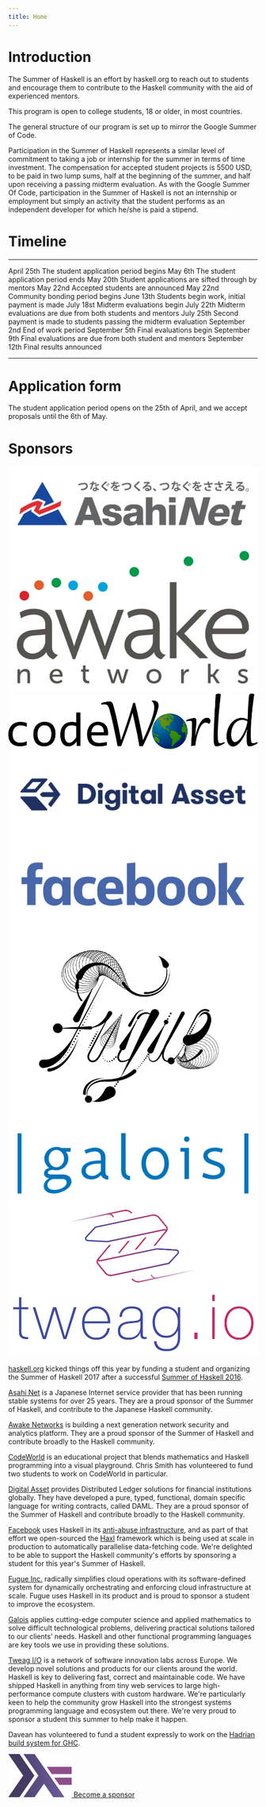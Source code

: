 ```yaml
---
title: Home
---
```


# Introduction

The Summer of Haskell is an effort by haskell.org to reach out to students and
encourage them to contribute to the Haskell community with the aid of
experienced mentors.

This program is open to college students, 18 or older, in most countries.

The general structure of our program is set up to mirror the Google Summer of
Code.

Participation in the Summer of Haskell represents a similar level of commitment
to taking a job or internship for the summer in terms of time investment. The
compensation for accepted student projects is 5500 USD, to be paid in two lump
sums, half at the beginning of the summer, and half upon receiving a passing
midterm evaluation. As with the Google Summer Of Code, participation in the
Summer of Haskell is not an internship or employment but simply an activity that
the student performs as an independent developer for which he/she is paid a
stipend.

# Timeline

<div class="timeline">

--------------  -----------------------------------------------------------------
April 25th      The student application period begins
May 6th         The student application period ends
May 20th        Student applications are sifted through by mentors
May 22nd        Accepted students are announced
May 22nd        Community bonding period begins
June 13th       Students begin work, initial payment is made
July 18st       Midterm evaluations begin
July 22th       Midterm evaluations are due from both students and mentors
July 25th       Second payment is made to students passing the midterm evaluation
September 2nd   End of work period
September 5th   Final evaluations begin
September 9th   Final evaluations are due from both student and mentors
September 12th  Final results announced
--------------  -----------------------------------------------------------------

</div>

# Application form

The student application period opens on the 25th of April, and we accept
proposals until the 6th of May.

# Sponsors

<div class="sponsors">
<a href="https://asahi-net.jp/en/">
<img src="/images/asahi-net-logo.png" alt="Asahi Net" class="sponsor">
</a>
<a href="http://www.awakenetworks.com/">
<img src="/images/awake-logo.png" alt="Awake Networks" class="sponsor">
</a>
<a href="http://code.world">
<img src="/images/codeworld-logo.png" alt="CodeWorld" class="sponsor">
</a>
<a href="http://digitalasset.com">
<img src="/images/digital-asset-logo.png" alt="Digital Asset" class="sponsor">
</a>
</div>
<div class="sponsors">
<a href="http://facebook.com">
<img src="/images/facebook-logo.png" alt="Facebook" class="sponsor">
</a>
<a href="http://fugue.co">
<img src="/images/fugue-logo.png" alt="Fugue" class="sponsor">
</a>
<a href="http://galois.com">
<img src="/images/galois-logo.png" alt="Galois" class="sponsor">
</a>
<a href="http://tweag.io">
<img src="/images/tweag-io-logo.png" alt="Tweag I/O" class="sponsor">
</a>
</div>

[haskell.org](http://haskell.org) kicked things off this year by funding a
student and organizing the Summer of Haskell 2017 after a successful [Summer of
Haskell 2016](https://mail.haskell.org/pipermail/haskell-cafe/2016-December/125702.html).

[Asahi Net](https://asahi-net.jp/en/) is a Japanese Internet service provider that
has been running stable systems for over 25 years.  They are a proud sponsor of
the Summer of Haskell, and contribute to the Japanese Haskell community.

[Awake Networks](http://www.awakenetworks.com/) is building a next generation
network security and analytics platform.  They are a proud sponsor of the Summer
of Haskell and contribute broadly to the Haskell community.

[CodeWorld](http://code.world/) is an educational project that blends
mathematics and Haskell programming into a visual playground.  Chris Smith has
volunteered to fund two students to work on CodeWorld in particular.

[Digital Asset](http://digitalasset.com/) provides Distributed Ledger solutions
for financial institutions globally. They have developed a pure, typed,
functional, domain specific language for writing contracts, called DAML.  They
are a proud sponsor of the Summer of Haskell and contribute broadly to the
Haskell community.

[Facebook](http://facebook.com/) uses Haskell in its [anti-abuse
infrastructure](https://code.facebook.com/posts/745068642270222/fighting-spam-with-haskell/),
and as part of that effort we open-sourced the
[Haxl](https://github.com/facebook/Haxl) framework which is being used at scale
in production to automatically parallelise data-fetching code.  We're delighted
to be able to support the Haskell community's efforts by sponsoring a student
for this year's Summer of Haskell.

[Fugue Inc.](http://fugue.co/) radically simplifies cloud operations with its
software-defined system for dynamically orchestrating and enforcing cloud
infrastructure at scale.  Fugue uses Haskell in its product and is proud to
sponsor a student to improve the ecosystem.

[Galois](http://galois.com/) applies cutting-edge computer science and applied
mathematics to solve difficult technological problems, delivering practical
solutions tailored to our clients’ needs.  Haskell and other functional
programming languages are key tools we use in providing these solutions.

[Tweag I/O](http://tweag.io) is a network of software innovation labs across
Europe. We develop novel solutions and products for our clients around the
world. Haskell is key to delivering fast, correct and maintainable code. We have
shipped Haskell in anything from tiny web services to large high-performance
compute clusters with custom hardware. We're particularly keen to help the
community grow Haskell into the strongest systems programming language and
ecosystem out there. We're very proud to sponsor a student this summer to help
make it happen.

Davean has volunteered to fund a student expressly to work on the [Hadrian build
system for GHC](/ideas.html#hadrian-ghc).

<div class="become-a-sponsor">
<a href="mailto:committee@haskell.org">
<img src="/images/haskell-logo.png" alt="haskell logo"> Become a sponsor
</a>
</div>
